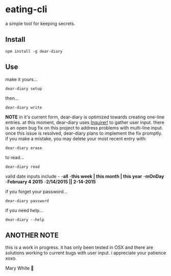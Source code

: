 # eating-cli
a simple tool for keeping secrets. 

## Install
```
npm install -g dear-diary
```

## Use 

make it yours...
```
dear-diary setup
```
then...
```
dear-diary write
```
**NOTE** in it's current form, dear-diary is optimized towards creating one-line entries. at this moment, dear-diary uses [Inquirer!](https://github.com/SBoudrias/Inquirer.js/) to gather user input. there is an open bug fix on this project to address problems with multi-line input. once this issue is resolved, dear-diary plans to implement the fix promptly.
if you make a mistake, you may delete your most recent entry with:
```
dear-diary erase
```
to read...
 ```
 dear-diary read
 ```
valid date inputs include
    -**<enter>**
    -**all**
    -**this week | this month | this year**
    -**mOnDay**
    -**February 4 2015**
    -**2/14/2015 || 2-14-2015**

if you forget your password...
 ```
 dear-diary password
 ```
 
if you need help...
 ```
 dear-diary --help
 ```
 
 ## ANOTHER NOTE
  this is a work in progress. it has only been tested in OSX and there are solutions working to current bugs with user input. i appreciate your patience xoxo.
  
  Mary White :blue_heart:
